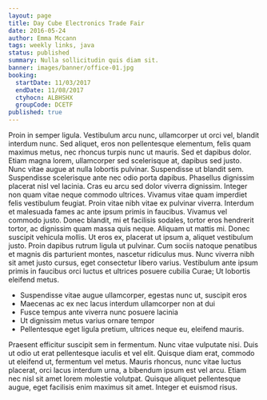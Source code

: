 ```yaml
---
layout: page
title: Day Cube Electronics Trade Fair
date: 2016-05-24
author: Emma Mccann
tags: weekly links, java
status: published
summary: Nulla sollicitudin quis diam sit.
banner: images/banner/office-01.jpg
booking:
  startDate: 11/03/2017
  endDate: 11/08/2017
  ctyhocn: ALBHSHX
  groupCode: DCETF
published: true
---
```

Proin in semper ligula. Vestibulum arcu nunc, ullamcorper ut orci vel, blandit interdum nunc. Sed aliquet, eros non pellentesque elementum, felis quam maximus metus, nec rhoncus turpis nunc ut mauris. Sed et dapibus dolor. Etiam magna lorem, ullamcorper sed scelerisque at, dapibus sed justo. Nunc vitae augue at nulla lobortis pulvinar. Suspendisse ut blandit sem. Suspendisse scelerisque ante nec odio porta dapibus. Phasellus dignissim placerat nisl vel lacinia. Cras eu arcu sed dolor viverra dignissim. Integer non quam vitae neque commodo ultrices. Vivamus vitae quam imperdiet felis vestibulum feugiat. Proin vitae nibh vitae ex pulvinar viverra. Interdum et malesuada fames ac ante ipsum primis in faucibus.
Vivamus vel commodo justo. Donec blandit, mi et facilisis sodales, tortor eros hendrerit tortor, ac dignissim quam massa quis neque. Aliquam ut mattis mi. Donec suscipit vehicula mollis. Ut eros ex, placerat ut ipsum a, aliquet vestibulum justo. Proin dapibus rutrum ligula ut pulvinar. Cum sociis natoque penatibus et magnis dis parturient montes, nascetur ridiculus mus. Nunc viverra nibh sit amet justo cursus, eget consectetur libero varius. Vestibulum ante ipsum primis in faucibus orci luctus et ultrices posuere cubilia Curae; Ut lobortis eleifend metus.

* Suspendisse vitae augue ullamcorper, egestas nunc ut, suscipit eros
* Maecenas ac ex nec lacus interdum ullamcorper non at dui
* Fusce tempus ante viverra nunc posuere lacinia
* Ut dignissim metus varius ornare tempor
* Pellentesque eget ligula pretium, ultrices neque eu, eleifend mauris.

Praesent efficitur suscipit sem in fermentum. Nunc vitae vulputate nisi. Duis ut odio ut erat pellentesque iaculis et vel elit. Quisque diam erat, commodo ut eleifend ut, fermentum vel metus. Mauris rhoncus, nunc vitae luctus placerat, orci lacus interdum urna, a bibendum ipsum est vel arcu. Etiam nec nisl sit amet lorem molestie volutpat. Quisque aliquet pellentesque augue, eget facilisis enim maximus sit amet. Integer et euismod risus.
